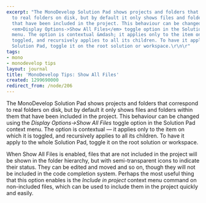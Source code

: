 ```yaml
---
excerpt: "The MonoDevelop Solution Pad shows projects and folders that correspond
  to real folders on disk, but by default it only shows files and folders within them
  that have been included in the project. This behaviour can be changed using the
  <em>Display Options->Show All Files</em> toggle option in the Solution Pad context
  menu. The option is contextual &mdash; it applies only to the item on which it is
  toggled, and recursively applies to all its children. To have it apply to the whole
  Solution Pad, toggle it on the root solution or workspace.\r\n\r"
tags:
- mono
- monodevelop tips
layout: journal
title: 'MonoDevelop Tips: Show All Files'
created: 1299690000
redirect_from: /node/206
---
```

The MonoDevelop Solution Pad shows projects and folders that correspond to real folders on disk, but by default it only shows files and folders within them that have been included in the project. This behaviour can be changed using the <em>Display Options->Show All Files</em> toggle option in the Solution Pad context menu. The option is contextual &mdash; it applies only to the item on which it is toggled, and recursively applies to all its children. To have it apply to the whole Solution Pad, toggle it on the root solution or workspace.

When Show All Files is enabled, files that are not included in the project will be shown in the folder hierarchy, but with semi-transparent icons to indicate their status. They can be edited and moved and so on, though they will not be included in the code completion system. Perhaps the most useful thing that this option enables is the <em>Include in project</em> context menu command on non-included files, which can be used to include them in the project quickly and easily. 
